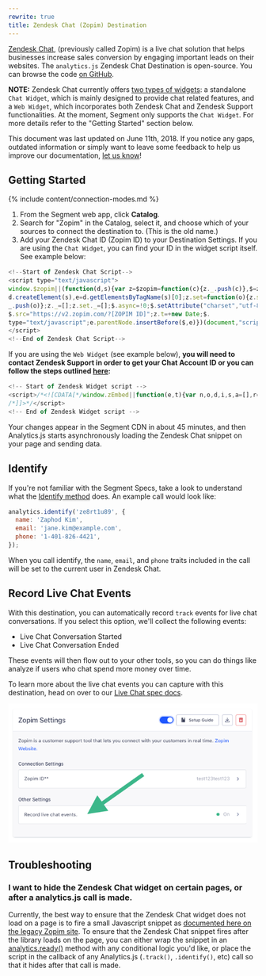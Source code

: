 ```yaml
---
rewrite: true
title: Zendesk Chat (Zopim) Destination
---
```


[Zendesk Chat](https://developer.zendesk.com/rest_api/docs/chat/introduction), (previously called Zopim) is a live chat solution that helps businesses increase sales conversion by engaging important leads on their websites. The `analytics.js` Zendesk Chat Destination is open-source. You can browse the code [on GitHub](https://github.com/segmentio/analytics.js-integrations/tree/master/integrations/zopim).

**NOTE:** Zendesk Chat currently offers [two types of widgets](https://support.zendesk.com/hc/en-us/articles/115007912068-Using-the-Chat-JavaScript-API): a standalone `Chat Widget`, which is mainly designed to provide chat related features, and a `Web Widget`, which incorporates both Zendesk Chat and Zendesk Support functionalities. At the moment, Segment only supports the `Chat Widget`. For more details refer to the "Getting Started" section below.

This document was last updated on June 11th, 2018. If you notice any gaps, outdated information or simply want to leave some feedback to help us improve our documentation, [let us know](https://segment.com/help/contact)!

## Getting Started

{% include content/connection-modes.md %}

1. From the Segment web app, click **Catalog**.
2. Search for "Zopim" in the Catalog, select it, and choose which of your sources to connect the destination to. (This is the old name.)
3. Add your Zendesk Chat ID (Zopim ID) to your Destination Settings. If you are using the `Chat Widget`, you can find your ID in the widget script itself. See example below:

```js
<!--Start of Zendesk Chat Script-->
<script type="text/javascript">
window.$zopim||(function(d,s){var z=$zopim=function(c){z._.push(c)},$=z.s=
d.createElement(s),e=d.getElementsByTagName(s)[0];z.set=function(o){z.set.
_.push(o)};z._=[];z.set._=[];$.async=!0;$.setAttribute("charset","utf-8");
$.src="https://v2.zopim.com/?[ZOPIM ID]";z.t=+new Date;$.
type="text/javascript";e.parentNode.insertBefore($,e)})(document,"script");
</script>
<!--End of Zendesk Chat Script-->
```

If you are using the `Web Widget` (see example below), **you will need to contact Zendesk Support in order to get your Chat Account ID or you can follow the steps outlined [here](https://support.zendesk.com/hc/en-us/articles/360022366613-How-do-I-find-my-Chat-Account-Key-):**

```js
<!-- Start of Zendesk Widget script -->
<script>/*<![CDATA[*/window.zEmbed||function(e,t){var n,o,d,i,s,a=[],r=document.createElement("iframe");window.zEmbed=function(){a.push(arguments)},window.zE=window.zE||window.zEmbed,r.src="javascript:false",r.title="",r.role="presentation",(r.frameElement||r).style.cssText="display: none",d=document.getElementsByTagName("script"),d=d[d.length-1],d.parentNode.insertBefore(r,d),i=r.contentWindow,s=i.document;try{o=s}catch(e){n=document.domain,r.src='javascript:var d=document.open();d.domain="'+n+'";void(0);',o=s}o.open()._l=function(){var e=this.createElement("script");n&&(this.domain=n),e.id="js-iframe-async",e.src="https://assets.zendesk.com/embeddable_framework/main.js",this.t=+new Date,this.zendeskHost="SUBDOMAIN.zendesk.com",this.zEQueue=a,this.body.appendChild(e)},o.write('<body onload="document._l();">'),o.close()}();
/*]]>*/</script>
<!-- End of Zendesk Widget script -->
```

Your changes appear in the Segment CDN in about 45 minutes, and then Analytics.js starts asynchronously loading the Zendesk Chat snippet on your page and sending data.

## Identify

If you're not familiar with the Segment Specs, take a look to understand what the [Identify method](/docs/connections/spec/identify/) does. An example call would look like:

```javascript
analytics.identify('ze8rt1u89', {
  name: 'Zaphod Kim',
  email: 'jane.kim@example.com',
  phone: '1-401-826-4421',
});
```

When you call identify, the `name`, `email`, and `phone` traits included in the call will be set to the current user in Zendesk Chat.

## Record Live Chat Events

With this destination, you can automatically record `track` events for live chat conversations. If you select this option, we'll collect the following events:
* Live Chat Conversation Started
* Live Chat Conversation Ended

These events will then flow out to your other tools, so you can do things like analyze if users who chat spend more money over time.

To learn more about the live chat events you can capture with this destination, head on over to our [Live Chat spec docs](/docs/connections/spec/live-chat/).

![Turn on Zendesk Chat](images/recordlivechat.png)

## Troubleshooting

### I want to hide the Zendesk Chat widget on certain pages, or after a analytics.js call is made.

Currently, the best way to ensure that the Zendesk Chat widget does not load on a page is to fire a small Javascript snippet as [documented here on the legacy Zopim site](https://api.zopim.com/files/meshim/widget/controllers/liveChatAPI/Window-js.html#$zopim.livechat.window.hide). To ensure that the Zendesk Chat snippet fires after the library loads on the page, you can either wrap the snippet in an [analytics.ready()](/docs/connections/sources/catalog/libraries/website/javascript/#ready) method with any conditional logic you'd like, or place the script in the callback of any Analytics.js (`.track()`, `.identify()`, etc) call so that it hides after that call is made.
